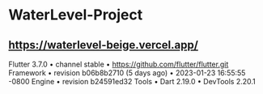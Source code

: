 ﻿# WaterLevel-Project

 ## https://waterlevel-beige.vercel.app/

Flutter 3.7.0 • channel stable • https://github.com/flutter/flutter.git
Framework • revision b06b8b2710 (5 days ago) • 2023-01-23 16:55:55 -0800
Engine • revision b24591ed32
Tools • Dart 2.19.0 • DevTools 2.20.1
